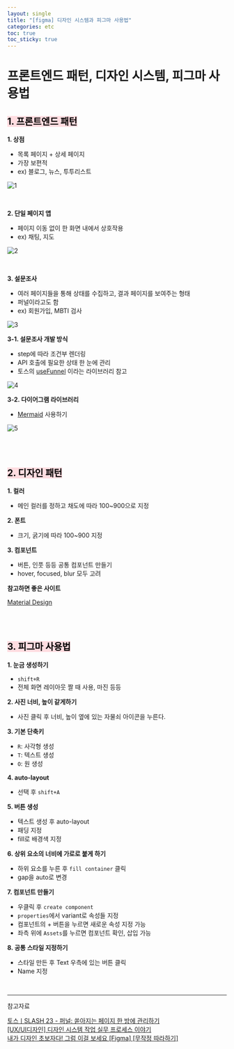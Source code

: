 ```yaml
---
layout: single
title: "[figma] 디자인 시스템과 피그마 사용법"
categories: etc
toc: true
toc_sticky: true
---
```


# 프론트엔드 패턴, 디자인 시스템, 피그마 사용법

## <mark style='background-color: #ffdce0'>1. 프론트엔드 패턴</mark>

**1\. 상점**

- 목록 페이지 + 상세 페이지
- 가장 보편적
- ex) 블로그, 뉴스, 투투리스트

![1](https://github.com/user-attachments/assets/cfa1ae66-5556-45c3-a21f-036e7ffd71a0)

<br>

**2\. 단일 페이지 앱**

- 페이지 이동 없이 한 화면 내에서 상호작용
- ex) 채팅, 지도

![2](https://github.com/user-attachments/assets/27950a36-8d10-4e64-80ac-bce42a812883)

<br>

**3\. 설문조사**

- 여러 페이지들을 통해 상태를 수집하고, 결과 페이지를 보여주는 형태
- 퍼널이라고도 함
- ex) 회원가입, MBTI 검사

![3](https://github.com/user-attachments/assets/2a42f851-5f1d-405f-94ac-96543a7d92eb)

**3-1\. 설문조사 개발 방식**

- step에 따라 조건부 렌더링
- API 호출에 필요한 상태 한 눈에 관리
- 토스의 [useFunnel](https://www.slash.page/ko/libraries/react/use-funnel/readme.i18n/) 이라는 라이브러리 참고

![4](https://github.com/user-attachments/assets/417cbd71-afb7-4e96-bcb1-afcd8148b342)

**3-2\. 다이어그램 라이브러리**

- [Mermaid](https://mermaid.js.org/) 사용하기

![5](https://github.com/user-attachments/assets/b035ae54-adbb-4baf-946d-5ea2d4df4de9)

<br>
<br>

## <mark style='background-color: #ffdce0'>2. 디자인 패턴</mark>

**1\. 컬러**

- 메인 컬러를 정하고 채도에 따라 100~900으로 지정

**2\. 폰트**

- 크기, 굵기에 따라 100~900 지정

**3\. 컴포넌트**

- 버튼, 인풋 등등 공통 컴포넌트 만들기
- hover, focused, blur 모두 고려

**참고하면 좋은 사이트**

[Material Design](https://m3.material.io/)

<br>
<br>

## <mark style='background-color: #ffdce0'>3. 피그마 사용법</mark>

**1\. 눈금 생성하기**

- `shift+R`
- 전체 화면 레이아웃 짤 때 사용, 마진 등등

**2\. 사진 너비, 높이 같게하기**

- 사진 클릭 후 너비, 높이 옆에 있는 자물쇠 아이콘을 누른다.

**3\. 기본 단축키**

- `R`: 사각형 생성
- `T`: 텍스트 생성
- `O`: 원 생성

**4\. auto-layout**

- 선택 후 `shift+A`

**5\. 버튼 생성**

- 텍스트 생성 후 auto-layout
- 패딩 지정
- fill로 배경색 지정

**6\. 상위 요소의 너비에 가로로 붙게 하기**

- 하위 요소를 누른 후 `fill container` 클릭
- gap을 auto로 변경

**7\. 컴포넌트 만들기**

- 우클릭 후 `create component`
- `properties`에서 variant로 속성들 지정
- 컴포넌트의 + 버튼을 누르면 새로운 속성 지정 가능
- 좌측 위에 `Assets`를 누르면 컴포넌트 확인, 삽입 가능

**8\. 공통 스타일 지정하기**

- 스타일 만든 후 Text 우측에 있는 버튼 클릭
- Name 지정

<br>

---

참고자료

[토스ㅣSLASH 23 - 퍼널: 쏟아지는 페이지 한 방에 관리하기](https://www.youtube.com/watch?v=NwLWX2RNVcw)  
[[UX/UI디자인] 디자인 시스템 작업 실무 프로세스 이야기](https://www.youtube.com/watch?v=efVii9zLrVo)  
[내가 디자인 초보자다! 그럼 이걸 보세요 [Figma] [무작정 따라하기]](https://www.youtube.com/watch?v=XvRSY6kL8iQ)
